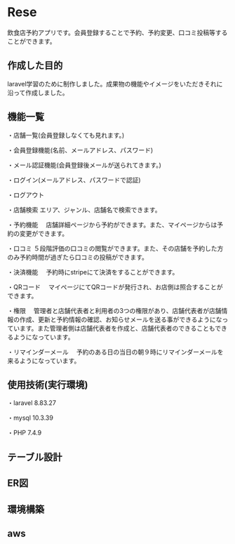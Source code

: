 # Rese
飲食店予約アプリです。会員登録することで予約、予約変更、口コミ投稿等することができます。
## 作成した目的
laravel学習のために制作しました。成果物の機能やイメージをいただきそれに沿って作成しました。
## 機能一覧
・店舗一覧(会員登録しなくても見れます。)

・会員登録機能(名前、メールアドレス、パスワード)

・メール認証機能(会員登録後メールが送られてきます。)

・ログイン(メールアドレス、パスワードで認証)

・ログアウト

・店舗検索
  エリア、ジャンル、店舗名で検索できます。

・予約機能
　店舗詳細ページから予約ができます。また、マイページからは予約の変更ができます。

・口コミ
 ５段階評価の口コミの閲覧ができます。また、その店舗を予約した方のみ予約時間が過ぎたら口コミの投稿ができます。

・決済機能
　予約時にstripeにて決済をすることができます。

・QRコード
　マイページにてQRコードが発行され、お店側は照合することができます。

・権限
　管理者と店舗代表者と利用者の3つの権限があり、店舗代表者が店舗情報の作成、更新と予約情報の確認、お知らせメールを送る事ができるようになっています。また管理者側は店舗代表者を作成と、店舗代表者のできることもできるようになっています。

・リマインダーメール
　予約のある日の当日の朝９時にリマインダーメールを来るようになっています。

## 使用技術(実行環境)
・laravel 8.83.27

・mysql 10.3.39

・PHP 7.4.9

## テーブル設計

## ER図

## 環境構築

## aws
